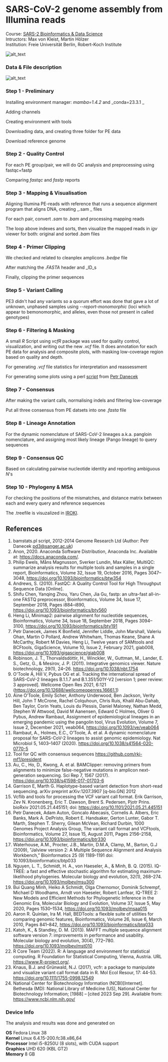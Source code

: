 # SARS-CoV-2 genome assembly from Illumina reads 
Course: [SARS-2 Bioinformatics & Data Science](https://github.com/rki-mf1/2023-SC2-Data-Science) <br>
Intructors: Max von Kleist, Martin Hölzer <br>
Institution: Freie Universität Berlin, Robert-Koch Institute <br> 

![alt_text](methodSARS.svg) 

### Data & File description  
![alt_text](filedesc.png) 

### Step 1 - Preliminary  

Installing environment manager: _mamba=1.4.2_ and _conda=23.3.1 _ 

Adding channels
 
Creating environment with tools

Downloading data, and creating three folder for PE data

Download reference genome 
 
### Step 2 - Quality Control

For each PE group/pair, we will do QC analysis and preprocessing using fastqc+fastp 

Comparing _fastqc_ and _fastp_ reports 

### Step 3 - Mapping & Visualisation
 
Aligning Illumina PE-reads with reference that runs a sequence alignment program that aligns DNA, creating _.sam _ files  

For each pair, convert _.sam_ to _.bam_ and processing mapping reads 

The loop above indexes and sorts, then visualize the mapped reads in _igv_ viewer for both: original and sorted _.bam_ files 
  
### Step 4 - Primer Clipping   

We checked and related to cleanplex amplicons _.bedpe_ file 

After matching the _.FASTA_ header and _ID_s 

Finally, clipping the primer sequences

### Step 5 - Variant Calling 

PE3 didn't had any variants so a quorum effort was done that gave a lot of unknown, unphased samples using _--report-monomorphic_ (loci which appear to bemonomorphic, and alleles, even those not present in called genotypes)

### Step 6 - Filtering & Masking

A small _R_ Script using _vcfR_ package was used for quality control, visualization, and writing out the new _.vcf_ file. It does annotation for each PE data for analysis and composite plots, with masking low-coverage region based on quality and depth. 

For generating _.vcf_ file statistics for interpretation and reassessment 

For generating some plots using a perl [script](https://github.com/ENCODE-DCC/chip-seq-pipeline/blob/master/dnanexus/bam2tagalign/resources/usr/local/bin/samtools-1.0/bin/plot-bamstats) from [Petr Danecek](https://www.sanger.ac.uk/person/danecek-petr/) 

### Step 7 - Consensus  

After making the variant calls, normalising indels and filtering low-coverage

Put all three consensus from PE datsets into one _.fasta_ file 

### Step 8 - Lineage Annotation 

For the dynamic nomenclature of SARS-CoV-2 lineages a.k.a. pangloin nomenclature, and assigning most likely lineage (Pango lineage) to query sequences

### Step 9 - Consensus QC 

Based on calculating pairwise nucleotide identity and reporting ambiguous _N_'s

### Step 10 - Phylogeny & MSA

For checking the positions of the mismatches, and distance matrix between each and every query and reference sequences

The .treefile is visuzalized in [IROKI](https://www.iroki.net/viewer). 

## References 

1. bamstats.pl script, 2012-2014 Genome Research Ltd (Author: Petr Danecek <pd3@sanger.ac.uk>)
2. Anon, 2020. Anaconda Software Distribution, Anaconda Inc. Available at: https://docs.anaconda.com/.
3. Philip Ewels, Måns Magnusson, Sverker Lundin, Max Käller, MultiQC: summarize analysis results for
multiple tools and samples in a single report, Bioinformatics, Volume 32, Issue 19, October 2016, Pages
3047–3048, https://doi.org/10.1093/bioinformatics/btw354
4. Andrews, S. (2010). FastQC: A Quality Control Tool for High Throughput Sequence Data [Online].
5. Shifu Chen, Yanqing Zhou, Yaru Chen, Jia Gu, fastp: an ultra-fast all-in-one FASTQ preprocessor,
Bioinformatics, Volume 34, Issue 17, September 2018, Pages i884–i890, https://doi.org/10.1093/bioinformatics/bty560
6. Heng Li, Minimap2: pairwise alignment for nucleotide sequences, Bioinformatics, Volume 34,
Issue 18, September 2018, Pages 3094–3100, https://doi.org/10.1093/bioinformatics/bty191
7. Petr Danecek, James K Bonfield, Jennifer Liddle, John Marshall, Valeriu Ohan, Martin O
Pollard, Andrew Whitwham, Thomas Keane, Shane A McCarthy, Robert M Davies, Heng Li,
Twelve years of SAMtools and BCFtools, GigaScience, Volume 10, Issue 2, February 2021,
giab008, https://doi.org/10.1093/gigascience/giab008
8. Robinson, J. T., Thorvaldsdóttir, H., Winckler, W., Guttman, M., Lander, E. S., Getz, G., &
Mesirov, J. P. (2011). Integrative genomics viewer. Nature biotechnology, 29(1), 24–26. https://doi.org/10.1038/nbt.1754
9. O'Toole Á, Hill V, Pybus OG et al. Tracking the international spread of SARS-CoV-2 lineages B.1.1.7 and
B.1.351/501Y-V2 [version 1; peer review: 3 approved]. Wellcome Open Res 2021, 6:121 (https://doi.org/10.12688/wellcomeopenres.16661.1)
10. Áine O’Toole, Emily Scher, Anthony Underwood, Ben Jackson, Verity Hill, John T McCrone, Rachel
Colquhoun, Chris Ruis, Khalil Abu-Dahab, Ben Taylor, Corin Yeats, Louis du Plessis, Daniel Maloney, Nathan
Medd, Stephen W Attwood, David M Aanensen, Edward C Holmes, Oliver G Pybus, Andrew Rambaut,
Assignment of epidemiological lineages in an emerging pandemic using the pangolin tool, Virus Evolution,
Volume 7, Issue 2, December 2021, veab064, https://doi.org/10.1093/ve/veab064
11. Rambaut, A., Holmes, E.C., O’Toole, Á. et al. A dynamic nomenclature proposal for SARS-CoV-2 lineages to
assist genomic epidemiology. Nat Microbiol 5, 1403–1407 (2020). https://doi.org/10.1038/s41564-020-0770-5
12. Tool for QC with consensus sequences https://github.com/rki-mf1/president
13. Au, C., Ho, D., Kwong, A. et al. BAMClipper: removing primers from alignments to
minimize false-negative mutations in amplicon next-generation sequencing. Sci Rep 7, 1567
(2017). https://doi.org/10.1038/s41598-017-01703-6
14. Garrison E, Marth G. Haplotype-based variant detection from short-read sequencing.
arXiv preprint arXiv:1207.3907 [q-bio.GN] 2012
15. Vcflib and tools for processing the VCF variant call format. Erik Garrison, Zev N.
Kronenberg, Eric T. Dawson, Brent S. Pedersen, Pjotr Prins. bioRxiv 2021.05.21.445151; doi:
https://doi.org/10.1101/2021.05.21.445151
16. Petr Danecek, Adam Auton, Goncalo Abecasis, Cornelis A. Albers, Eric Banks, Mark A. DePristo, Robert E. Handsaker,
Gerton Lunter, Gabor T. Marth, Stephen T. Sherry, Gilean McVean, Richard Durbin, 1000 Genomes Project Analysis
Group, The variant call format and VCFtools, Bioinformatics, Volume 27, Issue 15, August 2011, Pages 2156–2158, https://doi.org/10.1093/bioinformatics/btr330
17. Waterhouse, A.M., Procter, J.B., Martin, D.M.A, Clamp, M., Barton, G.J (2009), "Jalview version 2: A Multiple Sequence
Alignment and Analysis Workbench,” Bioinformatics 25 (9) 1189-1191 doi: 10.1093/bioinformatics/btp033
18. Nguyen, L. T., Schmidt, H. A., von Haeseler, A., & Minh, B. Q. (2015). IQ-TREE: a fast and effective stochastic algorithm
for estimating maximum-likelihood phylogenies. Molecular biology and evolution, 32(1), 268–274. https://doi.org/10.1093/molbev/msu300
19. Bui Quang Minh, Heiko A Schmidt, Olga Chernomor, Dominik Schrempf, Michael D Woodhams, Arndt von Haeseler,
Robert Lanfear, IQ-TREE 2: New Models and Efficient Methods for Phylogenetic Inference in the Genomic Era, Molecular
Biology and Evolution, Volume 37, Issue 5, May 2020, Pages 1530–1534, https://doi.org/10.1093/molbev/msaa015
20. Aaron R. Quinlan, Ira M. Hall, BEDTools: a flexible suite of utilities for comparing genomic features,
Bioinformatics, Volume 26, Issue 6, March 2010, Pages 841–842, https://doi.org/10.1093/bioinformatics/btq033
21. Katoh, K., & Standley, D. M. (2013). MAFFT multiple sequence alignment software version 7: improvements in
performance and usability. Molecular biology and evolution, 30(4), 772–780. https://doi.org/10.1093/molbev/mst010
22. R Core Team (2022). R: A language and environment for statistical computing. R Foundation for Statistical
Computing, Vienna, Austria. URL https://www.R-project.org/.
23. Knaus, B.J. and Grünwald, N.J. (2017), vcfr: a package to manipulate and visualize variant call format data in R.
Mol Ecol Resour, 17: 44-53. https://doi.org/10.1111/1755-0998.12549
24. National Center for Biotechnology Information (NCBI)[Internet]. Bethesda (MD): National Library of
Medicine (US), National Center for Biotechnology Information; [1988] – [cited 2023 Sep 29]. Available from:
https://www.ncbi.nlm.nih.gov/

### Device Info 

The analysis and results was done and generated on 

**OS**          Fedora Linux 38 <br>
**Kernel**      Linux 6.4.15-200.fc38.x86_64 <br>
**Processor**   Intel i5-8250U (8 slots), with CUDA support <br>
**Graphics**    UHD 620 (KBL GT2) <br>
**Memory**      8 GB 
